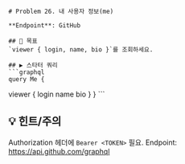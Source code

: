     # Problem 26. 내 사용자 정보(me)

    **Endpoint**: GitHub

    ## 🎯 목표
    `viewer { login, name, bio }`를 조회하세요.

    ## ▶ 스타터 쿼리
    ```graphql
    query Me {
  viewer {
    login
    name
    bio
  }
}
    ```
## 💡 힌트/주의
Authorization 헤더에 `Bearer <TOKEN>` 필요. Endpoint: https://api.github.com/graphql
